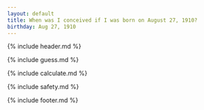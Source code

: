 ```yaml
---
layout: default
title: When was I conceived if I was born on August 27, 1910?
birthday: Aug 27, 1910
---
```


{% include header.md %}

{% include guess.md %}

{% include calculate.md %}

{% include safety.md %}

{% include footer.md %}



